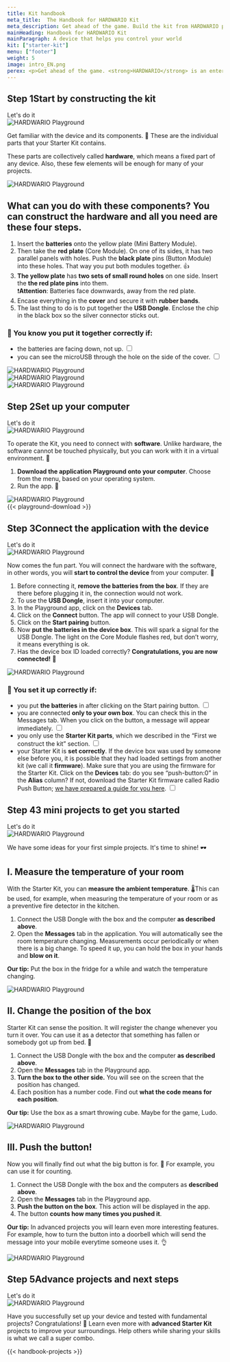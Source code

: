 ```yaml
---
title: Kit handbook
meta_title:  The Handbook for HARDWARIO Kit
meta_description: Get ahead of the game. Build the kit from HARDWARIO products and create your own IoT project. Use the handbook and our advice for your future digital masterpieces.
mainHeading: Handbook for HARDWARIO Kit
mainParagraph: A device that helps you control your world
kit: ["starter-kit"]
menu: ["footer"]
weight: 5
image: intro_EN.png
perex: <p>Get ahead of the game. <strong>HARDWARIO</strong> is an entertaining device that will help you understand and create the <strong>Internet of Things</strong> (IoT). It means that everything around you, even your chair, can become a smart device <strong>connected with your computer or mobile phone</strong>. Thanks to this connection, you can start to improve your home, classroom or even the entire city and the world in a digital way.</p><p>The <strong>Starter Kit</strong> is the fundamental kit to get you started, however, you can later upgrade it with our extensive range of kits. See how you can build your first smart device and how to create projects that will amaze your friends, family and us as well. 👌</p>
---
```


<div class="collapsor__item">
<div class="collapsor__header">
<div class="row">
<div class = "col-md-6 align-self-center">
<h2><span>Step 1</span>Start by constructing the kit</h2>
<span class = "font-red font-font2 font-weight-bold font-15 text-decoration-underline">Let's do it</span>
</div>
<div class = "col-md-6 align-self-center">
<img src="/_assets/images/starter-kit/2-ilustrace-devce-sestavuje-KIT-korektura.png" alt="HARDWARIO Playground" style = "max-width:100%">
</div>
</div>
</div>

<div class="collapsor__body">
<div class="row">
<div class = "col-md-6 align-self-center">
<div class = "handbook__perex">
<p>Get familiar with the device and its components. 👋 These are the individual parts that your Starter Kit contains. </p>
</div>
<p>These parts are collectively called <strong>hardware</strong>, which means a fixed part of any device. Also, these few elements will be enough for many of your projects.</p>
</div>
<div class = "col-md-6 align-self-center">
<img src="/_assets/images/starter-kit/3-infografika-dily-kitu-en.png" alt="HARDWARIO Playground" style = "max-width:100%">
</div>
</div>

<div class="row">
<div class = "col-12">
<h2 class = "handbook__title">What can you do with these components? You can construct the hardware and all you need are these four steps.</h2>
</div>
<div class = "col-md-6 align-self-center">
<ol>
<li>Insert the <strong>batteries</strong> onto the yellow plate (Mini Battery Module).</li>
<li>Then take the <strong>red plate</strong> (Core Module). On one of its sides, it has two parallel panels with holes. Push the <strong>black plate</strong> pins (Button Module) into these holes. That way you put both modules together. 👍</li>
<li><strong>The yellow plate</strong> has <strong>two sets of small round holes</strong> on one side. Insert the <strong>the red plate pins</strong> into them.<br/>
❗<strong>Attention</strong>: Batteries face downwards, away from the red plate.</li>
<li>Encase everything in the <strong>cover</strong> and secure it with <strong>rubber bands</strong>.</li>
<li>The last thing to do is to put together the <strong>USB Dongle</strong>. Enclose the chip in the black box so the silver connector sticks out. </li>
</ol>

<h3>🙌 You know you put it together correctly if:</h3>
<ul class = "checklist">
<li>
<label class="checkbox">the batteries are facing down, not up.
<input type="checkbox">
<span class="checkmark"></span>
</label>
</li>
<li>
<label class="checkbox">you can see the microUSB through the hole on the side of the cover.
<input type="checkbox">
<span class="checkmark"></span>
</label>
</li>
</ul>
</div>
<div class = "col-md-6 align-self-center">
<img src="/_assets/images/starter-kit/skladacka.gif" alt="HARDWARIO Playground" style = "max-width:100%">
</div>

<div class = "col-md-6 align-self-center">
<img src="/_assets/images/starter-kit/mas-to-dobre-1.jpg" alt="HARDWARIO Playground" style = "max-width:100%">
</div>
<div class = "col-md-6 align-self-center">
<img src="/_assets/images/starter-kit/mas-to-dobre-2.jpg" alt="HARDWARIO Playground" style = "max-width:100%">
</div>
</div>
</div>
</div>


<!--- STEP 2 -->


<div class="collapsor__item">
<div class="collapsor__header">
<div class="row">
<div class = "col-md-6 align-self-center">
<h2><span>Step 2</span>Set up your computer</h2>
<span class = "font-red font-font2 font-weight-bold font-15 text-decoration-underline">Let's do it</span>
</div>
<div class = "col-md-6 align-self-center">
<img src="/_assets/images/starter-kit/4-ilustrace-kluk-u-PC-s-KITem.png" alt="HARDWARIO Playground" style = "max-width:100%">
</div>
</div>

</div>

<div class="collapsor__body">
<div class="row">
<div class = "col-md-6 align-self-center ">
<div class = "handbook__perex">
<p>To operate the Kit, you need to connect with <strong>software</strong>. Unlike hardware, the software cannot be touched physically, but you can work with it in a virtual environment. 🤖</p>
</div>
<ol>
<li><strong>Download the application Playground onto your computer</strong>. Choose from the menu, based on your operating system.</li>
<li>Run the app. 🚀</li>
</ol>
</div>
<div class = "col-md-6 align-self-center text-center">
<img src="/_assets/images/starter-kit/gif-ikonka-playground.gif" alt="HARDWARIO Playground" style = "max-width:100%">
</div>
<div class = "col-md-8 text-left">
{{< playground-download >}}
</div>
</div>

</div>
</div>

<!--   STEP 3 -->

<div class="collapsor__item">
<div class="collapsor__header">
<div class="row">
<div class = "col-md-6 align-self-center">
<h2><span>Step 3</span>Connect the application with the device</h2>
<span class = "font-red font-font2 font-weight-bold font-15 text-decoration-underline">Let's do it</span>
</div>
<div class = "col-md-6 align-self-center">
<img src="/_assets/images/starter-kit/5-ilustrace-kluk-zapojuje-Dongle.png" alt="HARDWARIO Playground" style = "max-width:100%">
</div>
</div>

</div>

<div class="collapsor__body">
<div class="row justify-content-center">
<div class = "col-md-8 text-center">
<div class = "handbook__perex">
<p>Now comes the fun part. You will connect the hardware with the software, in other words, you will <strong>start to control the device</strong> from your computer. 🤘</p>
</div>
</div>
</div>
<div class="row">
<div class = "col-md-6">
<ol>
<li>Before connecting it, <strong>remove the batteries from the box</strong>. If they are there before plugging it in, the connection would not work. </li>
<li>To use the <strong>USB Dongle</strong>, insert it into your computer.</li>
<li>In the Playground app, click on the <strong>Devices</strong> tab.</li>
<li>Click on the <strong>Connect</strong> button. The app will connect to your  USB Dongle.</li>
<li>Click on the <strong>Start pairing</strong> button.</li>
<li>Now <strong>put the batteries in the device box</strong>. This will spark a signal for the USB Dongle. The light on the Core Module flashes red, but don’t worry, it means everything is ok.</li>
<li>Has the device box ID loaded correctly? <strong>Congratulations, you are now connected!</strong> 👏</li>
</ol>
</div>
<div class = "col-md-6">
<img src="/_assets/images/starter-kit/connect-gif.gif" alt="HARDWARIO Playground" style = "max-width:100%">
</div>
</div>
<div class="row">
<div class = "col-md-8">
<h3>🙌 You set it up correctly if:</h3>
<ul class = "checklist">
<li>
<label class="checkbox">you put <strong>the batteries</strong> in after clicking on the Start pairing button.
<input type="checkbox">
<span class="checkmark"></span>
</label>
</li>
<li>
<label class="checkbox">you are connected <strong>only to your own box</strong>. You can check this in the Messages tab. When you click on the button, a message will appear immediately.
<input type="checkbox">
<span class="checkmark"></span>
</label>
</li>
<li>
<label class="checkbox">you only use the <strong>Starter Kit parts</strong>, which we described in the “First we construct the kit” section.
<input type="checkbox">
<span class="checkmark"></span>
</label>
</li>
<li>
<label class="checkbox">your Starter Kit is <strong>set correctly</strong>. If the device box was used by someone else before you, it is possible that they had loaded settings from another kit (we call it <strong>firmware</strong>). Make sure that you are using the firmware for the Starter Kit.
Click on the <strong>Devices</strong> tab: do you see “push-button:0” in the <strong>Alias</strong> column? If not, download the Starter Kit firmware called Radio Push Button; <a href = "/academy/how-to-flash-firmware/">we have prepared a guide for you here</a>.
<input type="checkbox">
<span class="checkmark"></span>
</label>
</li>
</ul>
</div>
</div>
</div>
</div>


<!--   STEP 4 -->

<div class="collapsor__item">
<div class="collapsor__header">
<div class="row">
<div class = "col-md-6 align-self-center">
<h2><span>Step 4</span>3 mini projects to get you started</h2>
<span class = "font-red font-font2 font-weight-bold font-15 text-decoration-underline">Let's do it</span>
</div>
<div class = "col-md-6 align-self-center">
<img src="/_assets/images/starter-kit/6-ilustrace-devce-meri-teplotu.png" alt="HARDWARIO Playground" style = "max-width:100%">
</div>
</div>

</div>

<div class="collapsor__body">
<div class="row justify-content-center">
<div class = "col-md-9 handbook__perex text-center">
<p>We have some ideas for your first simple projects. It's time to shine! 🕶️</p>
</div>
</div>
<div class="row">
<div class = "col-12">
<h2 class = "handbook__title">I. Measure the temperature of your room</h2>
</div>
<div class = "col-md-6">

<p>With the Starter Kit, you can <strong>measure the ambient temperature</strong>. 🌡This can be used, for example, when measuring the temperature of your room or as a preventive fire detector in the kitchen.  </p>

<ol>
<li>Connect the USB Dongle with the box and the computer <strong>as described above</strong>.</li>
<li>Open the <strong>Messages</strong> tab in the application. You will automatically see the room temperature changing. Measurements occur periodically or when there is a big change. To speed it up, you can hold the box in your hands and <strong>blow on it</strong>.</li>
</ol>
<p><strong>Our tip:</strong> Put the box in the fridge for a while and watch the temperature changing.</p>

</div>
<div class = "col-md-6">
<img src="/_assets/images/starter-kit/mereni-dechu.png" alt="HARDWARIO Playground" style = "max-width:100%">
</div>
</div>

<div class="row">
<div class = "col-12 ">
<h2 class = "handbook__title">II. Change the position of the box</h2>
</div>
<div class = "col-md-6">
<p>Starter Kit can sense the position. It will register the change whenever you turn it over. You can use it as a detector that something has fallen or somebody got up from bed. 🖖</p>
<ol>
<li>Connect the USB Dongle with the box and the computer <strong>as described above</strong>.</li>
<li>Open the <strong>Messages</strong> tab in the Playground app.</li>
<li><strong>Turn the box to the other side.</strong> You will see on the screen that the position has changed.</li>
<li>Each position has a number code. Find out <strong>what the code means for each position</strong>.</li>
</ol>
<p><strong>Our tip:</strong> Use the box as a smart throwing cube. Maybe for the game, Ludo.</p>
</div>
<div class = "col-md-6">
<img src="/_assets/images/starter-kit/zmena-polohy.png" alt="HARDWARIO Playground" style = "max-width:100%">
</div>
</div>

<div class="row">
<div class = "col-12">
<h2 class = "handbook__title">III. Push the button!</h2>
</div>
<div class = "col-md-6">
<p>Now you will finally find out what the big button is for. 🤔 For example, you can use it for counting.</p>
<ol>
<li>Connect the USB Dongle with the box and the computers as <strong>described above</strong>.</li>
<li>Open the <strong>Messages</strong> tab in the Playground app.</li>
<li><strong>Push the button on the box</strong>. This action will be displayed in the app.</li>
<li>The button <strong>counts how many times you pushed it</strong>.</li>
</ol>
<p><strong>Our tip:</strong> In advanced projects you will learn even more interesting features. For example, how to turn the button into a doorbell which will send the message into your mobile everytime someone uses it. 👌</p>

</div>
<div class = "col-md-6">
<img src="/_assets/images/starter-kit/pocitani-akce.png" alt="HARDWARIO Playground" style = "max-width:100%">
</div>
</div>
</div>
</div>

<!--   STEP 5 -->

<div class="collapsor__item">
<div class="collapsor__header">
<div class="row">
<div class = "col-md-6 align-self-center">
<h2><span>Step 5</span>Advance projects and next steps</h2>
<span class = "font-red font-font2 font-weight-bold font-15 text-decoration-underline">Let's do it</span>
</div>
<div class = "col-md-6 align-self-center">
<img src="/_assets/images/starter-kit/7-ilustrace-kluk-sestavuje-zvonek.png" alt="HARDWARIO Playground" style = "max-width:100%">
</div>
</div>

</div>

<div class="collapsor__body">
<div class="row justify-content-center">
<div class = "col-md-8 handbook__perex text-center">
<p>Have you successfully set up your device and tested with fundamental projects? Congratulations! 👏 Learn even more with <strong>advanced Starter Kit</strong> projects to improve your surroundings. Help others while sharing your skills is what we call a super combo. </p>
</div>
</div>

{{< handbook-projects >}}
</div>
</div>
